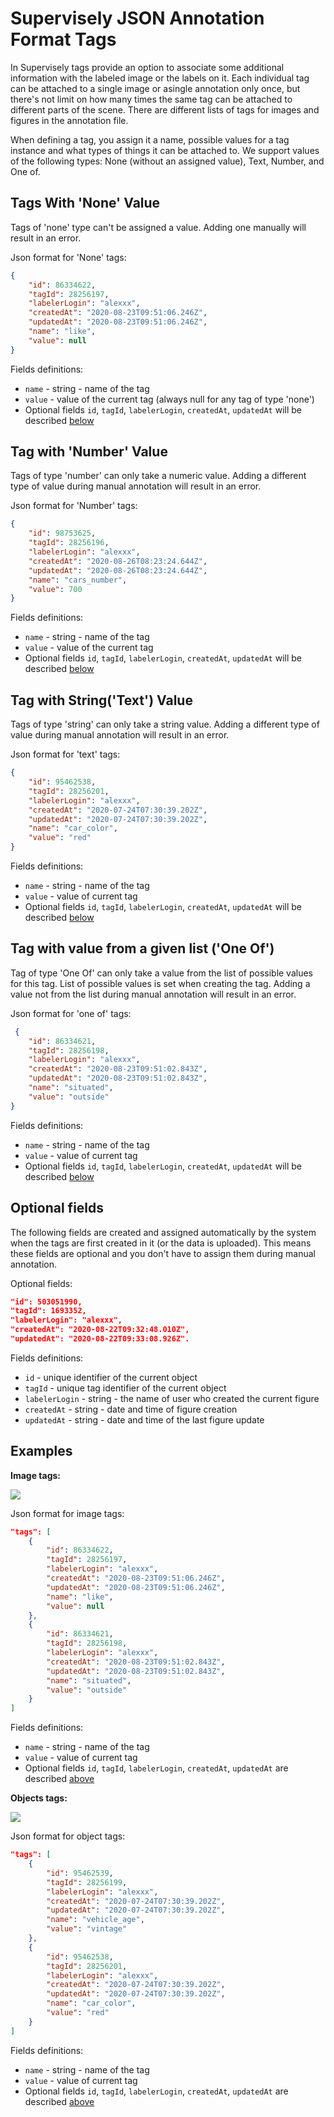 # Supervisely JSON Annotation Format Tags

In Supervisely tags provide an option to associate some additional information with the labeled image or the labels on it. Each individual tag can be attached to a single image or asingle annotation only once, but there's not limit on how many times the same tag can be attached to different parts of the scene. There are different lists of tags for images and figures in the annotation file.

When defining a tag, you assign it a name, possible values for a tag instance and what types of things it can be attached to. We support values of the following types: None (without an assigned value), Text, Number, and One of. 

## Tags With 'None' Value 

Tags of 'none' type can't be assigned a value. Adding one manually will result in an error.

Json format for 'None' tags:

```json
{
    "id": 86334622,
    "tagId": 28256197,
    "labelerLogin": "alexxx",
    "createdAt": "2020-08-23T09:51:06.246Z",
    "updatedAt": "2020-08-23T09:51:06.246Z",
    "name": "like",
    "value": null
}
```

Fields definitions:

- `name` - string - name of the tag
- `value` - value of the current tag (always null for any tag of type 'none')
- Optional fields `id`, `tagId`, `labelerLogin`, `createdAt`, `updatedAt` will be described [below](#Optional-fields)

## Tag with 'Number' Value

Tags of type 'number' can only take a numeric value. Adding a different type of value during manual annotation will result in an error.

Json format for 'Number' tags:

```json
{
    "id": 98753625,
    "tagId": 28256196,
    "labelerLogin": "alexxx",
    "createdAt": "2020-08-26T08:23:24.644Z",
    "updatedAt": "2020-08-26T08:23:24.644Z",
    "name": "cars_number",
    "value": 700
}
```

Fields definitions:

- `name` - string - name of the tag
- `value` - value of the current tag
- Optional fields `id`, `tagId`, `labelerLogin`, `createdAt`, `updatedAt` will be described [below](#Optional-fields)

## Tag with String('Text') Value

Tags of type 'string' can only take a string value. Adding a different type of value during manual annotation will result in an error.

Json format for 'text' tags:

```json
{
    "id": 95462538,
    "tagId": 28256201,
    "labelerLogin": "alexxx",
    "createdAt": "2020-07-24T07:30:39.202Z",
    "updatedAt": "2020-07-24T07:30:39.202Z",
    "name": "car_color",
    "value": "red"
}
```

Fields definitions:

- `name` - string - name of the tag
- `value` - value of current tag
- Optional fields `id`, `tagId`, `labelerLogin`, `createdAt`, `updatedAt` will be described [below](#Optional-fields)

## Tag with value from a given list ('One Of')

Tag of type 'One Of' can only take a value from the list of possible values for this tag. List of possible values is set when creating the tag. Adding a value not from the list during manual annotation will result in an error.

Json format for 'one of' tags:

```json
 {
    "id": 86334621,
    "tagId": 28256198,
    "labelerLogin": "alexxx",
    "createdAt": "2020-08-23T09:51:02.843Z",
    "updatedAt": "2020-08-23T09:51:02.843Z",
    "name": "situated",
    "value": "outside"
}
```

Fields definitions:

- `name` - string - name of the tag
- `value` - value of current tag
- Optional fields `id`, `tagId`, `labelerLogin`, `createdAt`, `updatedAt` will be described [below](#Optional-fields)

## Optional fields

The following fields are created and assigned automatically by the system when the tags are first created in it (or the data is uploaded). This means these fields are optional and you don't have to assign them during manual annotation. 

Optional fields:

```json
"id": 503051990,
"tagId": 1693352,
"labelerLogin": "alexxx",
"createdAt": "2020-08-22T09:32:48.010Z",
"updatedAt": "2020-08-22T09:33:08.926Z".
```

Fields definitions:

- `id` - unique identifier of the current object
- `tagId` - unique tag identifier of the current object
- `labelerLogin` - string - the name of user who created the current figure
- `createdAt` - string - date and time of figure creation
- `updatedAt` - string - date and time of the last figure update


## Examples 

**Image tags:**

![](./figures_images/image_tags.png)

Json format for image tags:

```json
"tags": [
    {
        "id": 86334622,
        "tagId": 28256197,
        "labelerLogin": "alexxx",
        "createdAt": "2020-08-23T09:51:06.246Z",
        "updatedAt": "2020-08-23T09:51:06.246Z",
        "name": "like",
        "value": null
    },
    {
        "id": 86334621,
        "tagId": 28256198,
        "labelerLogin": "alexxx",
        "createdAt": "2020-08-23T09:51:02.843Z",
        "updatedAt": "2020-08-23T09:51:02.843Z",
        "name": "situated",
        "value": "outside"
    }
]
```

Fields definitions:

- `name` - string - name of the tag
- `value` - value of current tag
- Optional fields `id`, `tagId`, `labelerLogin`, `createdAt`, `updatedAt` are described [above](x)


**Objects tags:**

![](./figures_images/object_tags.png)

Json format for object tags:

```json
"tags": [
    {
        "id": 95462539,
        "tagId": 28256199,
        "labelerLogin": "alexxx",
        "createdAt": "2020-07-24T07:30:39.202Z",
        "updatedAt": "2020-07-24T07:30:39.202Z",
        "name": "vehicle_age",
        "value": "vintage"
    },
    {
        "id": 95462538,
        "tagId": 28256201,
        "labelerLogin": "alexxx",
        "createdAt": "2020-07-24T07:30:39.202Z",
        "updatedAt": "2020-07-24T07:30:39.202Z",
        "name": "car_color",
        "value": "red"
    }
]
```

Fields definitions:

- `name` - string - name of the tag
- `value` - value of current tag
- Optional fields `id`, `tagId`, `labelerLogin`, `createdAt`, `updatedAt` are described [above](x)
